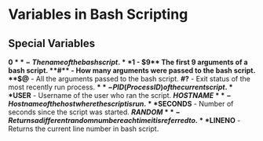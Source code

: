 # Variables in Bash Scripting


## Special Variables

**$0** - The name of the bash script.
**$1 - $9** The first 9 arguments of a bash script.
**#** - How many arguments were passed to the bash script.
**$@** - All the arguments passed to the bash script.
**#?** - Exit status of the most recently run process.
**$** - PID (Process ID) of the current script.
**$USER** - Username of the user who ran the script.
**$HOSTNAME** - Hostname of the host where the script is run.
**$SECONDS** - Number of seconds since the script was started.
**$RANDOM** - Returns a different random number each time it is referred to.
**$LINENO** - Returns the current line number in bash script.

